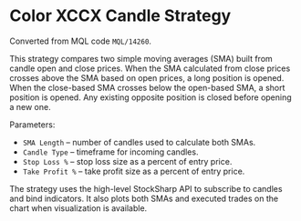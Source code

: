 # Color XCCX Candle Strategy

Converted from MQL code `MQL/14260`.

This strategy compares two simple moving averages (SMA) built from candle open and close prices. When the SMA calculated from close prices crosses above the SMA based on open prices, a long position is opened. When the close-based SMA crosses below the open-based SMA, a short position is opened. Any existing opposite position is closed before opening a new one.

Parameters:

- `SMA Length` – number of candles used to calculate both SMAs.
- `Candle Type` – timeframe for incoming candles.
- `Stop Loss %` – stop loss size as a percent of entry price.
- `Take Profit %` – take profit size as a percent of entry price.

The strategy uses the high-level StockSharp API to subscribe to candles and bind indicators. It also plots both SMAs and executed trades on the chart when visualization is available.
